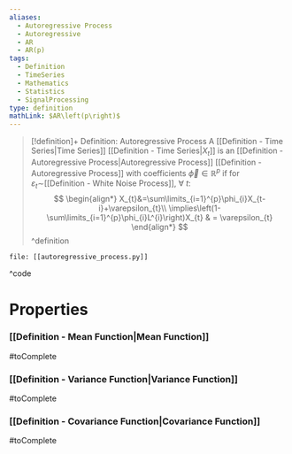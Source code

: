 ```yaml
---
aliases:
  - Autoregressive Process
  - Autoregressive
  - AR
  - AR(p)
tags:
  - Definition
  - TimeSeries
  - Mathematics
  - Statistics
  - SignalProcessing
type: definition
mathLink: $AR\left(p\right)$
---
```

> [!definition]+ Definition: Autoregressive Process
> A [[Definition - Time Series|Time Series]] [[Definition - Time Series|$X_{t}$]] is an [[Definition - Autoregressive Process|Autoregressive Process]] [[Definition - Autoregressive Process]] with coefficients $\vec{\phi}\in \mathbb{R}^{p}$ if for $\varepsilon_{t}\sim$[[Definition - White Noise Process]], $\forall\: t$:
> $$
\begin{align*}
X_{t}&=\sum\limits_{i=1}^{p}\phi_{i}X_{t-i}+\varepsilon_{t}\\
\implies\left(1-\sum\limits_{i=1}^{p}\phi_{i}L^{i}\right)X_{t} & = \varepsilon_{t}  
\end{align*}
> $$
^definition

```reference title:Code, ref:[[Definition - Autoregressive Process]]
file: [[autoregressive_process.py]]
```
^code

# Properties

### [[Definition - Mean Function|Mean Function]]

#toComplete

### [[Definition - Variance Function|Variance Function]]

#toComplete

### [[Definition - Covariance Function|Covariance Function]]

#toComplete
